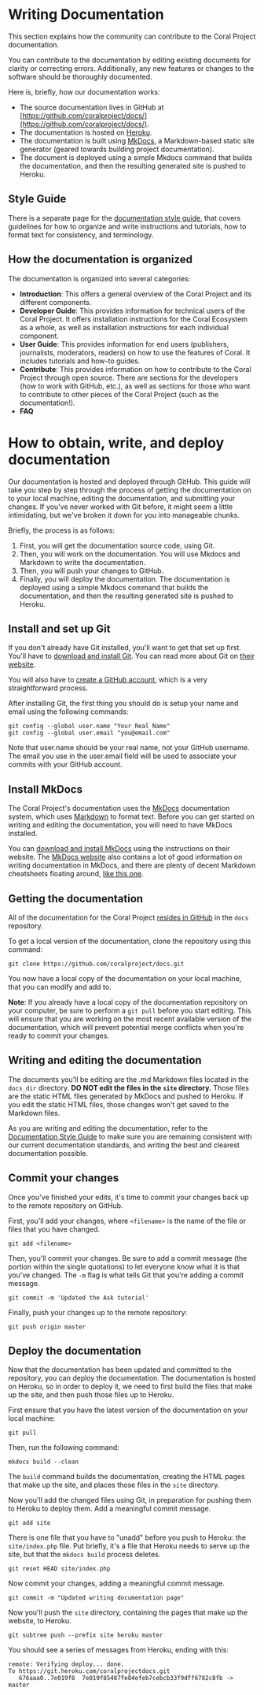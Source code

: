# Writing Documentation

This section explains how the community can contribute to the Coral Project documentation.

You can contribute to the documentation by editing existing documents for clarity or correcting errors. Additionally, any new features or changes to the software should be thoroughly documented.

Here is, briefly, how our documentation works:

* The source documentation lives in GitHub at [https://github.com/coralproject/docs/](https://github.com/coralproject/docs/).
* The documentation is hosted on [Heroku](http://coralprojectdocs.herokuapp.com/).
* The documentation is built using [MkDocs](http://www.mkdocs.org/), a Markdown-based static site generator (geared towards building project documentation).
* The document is deployed using a simple Mkdocs command that builds the documentation, and then the resulting generated site is pushed to Heroku.

## Style Guide

There is a separate page for the [documentation style guide](docs_style_guide), that covers guidelines for how to organize and write instructions and tutorials, how to format text for consistency, and terminology.

## How the documentation is organized

The documentation is organized into several categories:

* **Introduction**: This offers a general overview of the Coral Project and its different components.
* **Developer Guide**: This provides information for technical users of the Coral Project. It offers installation instructions for the Coral Ecosystem as a whole, as well as installation instructions for each individual component.
* **User Guide**: This provides information for end users (publishers, journalists, moderators, readers) on how to use the features of Coral. It includes tutorials and how-to guides.
* **Contribute**: This provides information on how to contribute to the Coral Project through open source. There are sections for the developers (how to work with GitHub, etc.), as well as sections for those who want to contribute to other pieces of the Coral Project (such as the documentation!).
* **FAQ**

# How to obtain, write, and deploy documentation

Our documentation is hosted and deployed through GitHub. This guide will take you step by step through the process of getting the documentation on to your local machine, editing the documentation, and submitting your changes. If you've never worked with Git before, it might seem a little intimidating, but we've broken it down for you into manageable chunks.

Briefly, the process is as follows:

1. First, you will get the documentation source code, using Git.
2. Then, you will work on the documentation. You will use Mkdocs and Markdown to write the documentation.
3. Then, you will push your changes to GitHub.
4. Finally, you will deploy the documentation. The documentation is deployed using a simple Mkdocs command that builds the documentation, and then the resulting generated site is pushed to Heroku.

## Install and set up Git

If you don't already have Git installed, you'll want to get that set up first. You'll have to [download and install Git](https://git-scm.com/download). You can read more about Git on [their website](https://git-scm.com/).

You will also have to [create a GitHub account](https://help.github.com/articles/signing-up-for-a-new-github-account/), which is a very straightforward process.

After installing Git, the first thing you should do is setup your name and email using the following commands:
```
git config --global user.name "Your Real Name"
git config --global user.email "you@email.com"
```
Note that user.name should be your real name, not your GitHub username. The email you use in the user.email field will be used to associate your commits with your GitHub account.

## Install MkDocs

The Coral Project's documentation uses the [MkDocs](http://www.mkdocs.org/) documentation system, which uses [Markdown](http://daringfireball.net/projects/markdown/) to format text. Before you can get started on writing and editing the documentation, you will need to have MkDocs installed.

You can [download and install MkDocs](http://www.mkdocs.org/#installation) using the instructions on their website. The [MkDocs website](http://www.mkdocs.org/) also contains a lot of good information on writing documentation in MkDocs, and there are plenty of decent Markdown cheatsheets floating around, [like this one](https://github.com/adam-p/markdown-here/wiki/Markdown-Cheatsheet).

## Getting the documentation

All of the documentation for the Coral Project [resides in GitHub](https://github.com/coralproject/docs) in the `docs` repository.

To get a local version of the documentation, clone the repository using this command:

```
git clone https://github.com/coralproject/docs.git
```

You now have a local copy of the documentation on your local machine, that you can modify and add to.

**Note**: If you already have a local copy of the documentation repository on your computer, be sure to perform a `git pull` before you start editing. This will ensure that you are working on the most recent available version of the documentation, which will prevent potential merge conflicts when you're ready to commit your changes.

## Writing and editing the documentation

The documents you'll be editing are the .md Markdown files located in the `docs_dir` directory. **DO NOT edit the files in the `site` directory.** Those files are the static HTML files generated by MkDocs and pushed to Heroku. If you edit the static HTML files, those changes won't get saved to the Markdown files.

As you are writing and editing the documentation, refer to the [Documentation Style Guide](docs_style_guide) to make sure you are remaining consistent with our current documentation standards, and writing the best and clearest documentation possible.

## Commit your changes

Once you've finished your edits, it's time to commit your changes back up to the remote repository on GitHub.

First, you'll add your changes, where `<filename>` is the name of the file or files that you have changed.
```
git add <filename>
```

Then, you'll commit your changes. Be sure to add a commit message (the portion within the single quotations) to let everyone know what it is that you've changed. The `-m` flag is what tells Git that you're adding a commit message.
```
git commit -m 'Updated the Ask tutorial'
```

Finally, push your changes up to the remote repository:
```
git push origin master
```

## Deploy the documentation

Now that the documentation has been updated and committed to the repository, you can deploy the documentation. The documentation is hosted on Heroku, so in order to deploy it, we need to first build the files that make up the site, and then push those files up to Heroku.

First ensure that you have the latest version of the documentation on your local machine:
```
git pull
```

Then, run the following command:
```
mkdocs build --clean
```

The `build` command builds the documentation, creating the HTML pages that make up the site, and places those files in the `site` directory.

Now you'll add the changed files using Git, in preparation for pushing them to Heroku to deploy them. Add a meaningful commit message.
```
git add site
```

There is one file that you have to "unadd" before you push to Heroku: the `site/index.php` file. Put briefly, it's a file that Heroku needs to serve up the site, but that the `mkdocs build` process deletes.
```
git reset HEAD site/index.php
```
Now commit your changes, adding a meaningful commit message.
```
git commit -m "Updated writing documentation page"
```

Now you'll push the `site` directory, containing the pages that make up the website, to Heroku.
```
git subtree push --prefix site heroku master
```
You should see a series of messages from Heroku, ending with this:
```
remote: Verifying deploy... done.
To https://git.heroku.com/coralprojectdocs.git
   676aaa0..7e019f8  7e019f85487fe84efeb7cebcb33f9dff6782c8fb -> master
```

